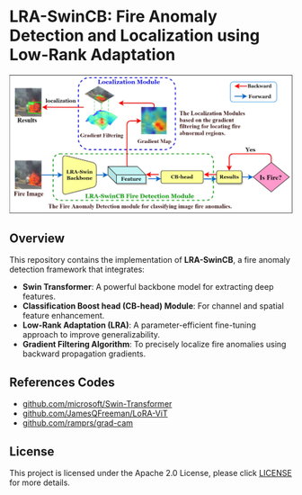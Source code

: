 # LRA-SwinCB: Fire Anomaly Detection and Localization using Low-Rank Adaptation

![Graphical Abstract](./assets/GraphicalAbstract.jpg)

## Overview

This repository contains the implementation of **LRA-SwinCB**, a fire anomaly detection framework that integrates:

- **Swin Transformer**: A powerful backbone model for extracting deep features.
- **Classification Boost head (CB-head) Module**: For channel and spatial feature enhancement.
- **Low-Rank Adaptation (LRA)**: A parameter-efficient fine-tuning approach to improve generalizability.
- **Gradient Filtering Algorithm**: To precisely localize fire anomalies using backward propagation gradients.


## References Codes

- [github.com/microsoft/Swin-Transformer](https://github.com/microsoft/Swin-Transformer)
- [github.com/JamesQFreeman/LoRA-ViT](https://github.com/JamesQFreeman/LoRA-ViT)
- [github.com/ramprs/grad-cam](https://github.com/ramprs/grad-cam)

## License 
This project is licensed under the Apache 2.0 License, please click [LICENSE](LICENSE) for more details.

